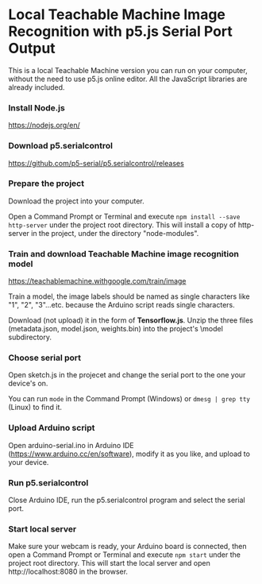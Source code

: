 # Local Teachable Machine Image Recognition with p5.js Serial Port Output

This is a local Teachable Machine version you can run on your computer, without the need to use p5.js online editor. All the JavaScript libraries are already included.

### Install Node.js

https://nodejs.org/en/

### Download p5.serialcontrol

https://github.com/p5-serial/p5.serialcontrol/releases

### Prepare the project

Download the project into your computer.

Open a Command Prompt or Terminal and execute ```npm install --save http-server``` under the project root directory. This will install a copy of http-server in the project, under the directory "node-modules".

### Train and download Teachable Machine image recognition model

https://teachablemachine.withgoogle.com/train/image

Train a model, the image labels should be named as single characters like "1", "2", "3"...etc. because the Arduino script reads single characters.

Download (not upload) it in the form of **Tensorflow.js**. Unzip the three files (metadata.json, model.json, weights.bin) into the project's \model subdirectory.

### Choose serial port

Open sketch.js in the projecet and change the serial port to the one your device's on.

You can run ```mode``` in the Command Prompt (Windows) or ```dmesg | grep tty``` (Linux) to find it.

### Upload Arduino script

Open arduino-serial.ino in Arduino IDE (https://www.arduino.cc/en/software), modify it as you like, and upload to your device.

### Run p5.serialcontrol

Close Arduino IDE, run the p5.serialcontrol program and select the serial port.

### Start local server

Make sure your webcam is ready, your Arduino board is connected, then open a Command Prompt or Terminal and execute ```npm start``` under the project root directory. This will start the local server and open http://localhost:8080 in the browser.
